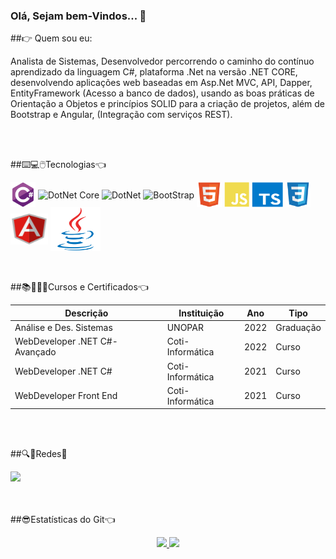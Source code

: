 ### Olá, Sejam bem-Vindos...  👋


##👉 Quem sou eu:
<div>
  <p>
    Analista de Sistemas, Desenvolvedor 
    percorrendo o caminho do contínuo aprendizado da linguagem C#, 
    plataforma .Net na versão .NET CORE,
    desenvolvendo aplicações web baseadas em
    Asp.Net MVC, API, Dapper,
    EntityFramework (Acesso a banco de dados),
    usando as boas práticas de Orientação a
    Objetos e princípios SOLID para a criação de
    projetos, além de Bootstrap e Angular,
    (Integração com serviços REST).
  </p>
</div>
<br>
<br>

##⌨️💻🖱️Tecnologias👈

<div style="display: inline_block">
<img align="center" alt="Csharp" heigth="30" width="40" src="https://raw.githubusercontent.com/devicons/devicon/master/icons/csharp/csharp-original.svg">
<img align="center" alt="DotNet Core" heigth="30" width="40" src="https://cdn.jsdelivr.net/gh/devicons/devicon/icons/dotnetcore/dotnetcore-original.svg"/>
<img align="center" alt="DotNet" heigth="30" width="40" src="https://cdn.jsdelivr.net/gh/devicons/devicon/icons/dot-net/dot-net-original-wordmark.svg"/>
<img align="center" alt="BootStrap" heigth="30" width="40" src="https://cdn.jsdelivr.net/gh/devicons/devicon/icons/bootstrap/bootstrap-plain-wordmark.svg"/>
<img align="center" alt="HTML" heigth="30" width="40" src="https://raw.githubusercontent.com/devicons/devicon/master/icons/html5/html5-original.svg">
<img align="center" alt="JavaScript" heigth="30" width="40" src="https://raw.githubusercontent.com/devicons/devicon/master/icons/javascript/javascript-plain.svg">
<img align="center" alt="Ts" height="40" width="50" src="https://raw.githubusercontent.com/devicons/devicon/master/icons/typescript/typescript-plain.svg">
<img align="center" alt="CSS" heigth="30" width="40" src="https://raw.githubusercontent.com/devicons/devicon/master/icons/css3/css3-original.svg">
<img align="center" alt="Angular" height="50" width="60" src="https://raw.githubusercontent.com/devicons/devicon/master/icons/angularjs/angularjs-original.svg">
<img align="center" alt="Java" height="70" width="80" src="https://raw.githubusercontent.com/devicons/devicon/master/icons/java/java-original.svg">
</div>
<br>
<br>

##📚👨‍🎓📝Cursos e Certificados👈

Descrição        |    Instituição    |    Ano  |   Tipo
---------------- |  --------------   | ------- | ---------
Análise e Des. Sistemas     | UNOPAR  |   2022  |  Graduação
WebDeveloper .NET C#- Avançado        | Coti-Informática  |   2022  | Curso
WebDeveloper .NET C#         | Coti-Informática  |   2021  |   Curso 
WebDeveloper Front End  | Coti-Informática  |   2021  |   Curso

<br>
<br>

##🔍👀Redes🎯
<div>
  <a href="https://www.linkedin.com/in/ssergiosantoss/" target="_blank"><img src="https://img.shields.io/badge/-LinkedIn-%230077B5?style=for-the-badge&logo=linkedin&logoColor=white" target="_blank"></a>
</div>
<br>
<br>

##😎Estatísticas do Git👈

<div align="center">
  <a href="https://github.com/SSergioSantoSS">
  <img height="170cm" src="https://github-readme-status.vercel.app/api?username=SSergioSantoSS&show_icons=true&theme=dark&includ_all_commits=true&count_private=true"/_>
  <img height="170cm" src="https://github-readme-status.vercel.app/api/top-langs/?username=SSergioSantoSS&layout=compact&langs_count+7&theme=dark"/_>


